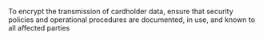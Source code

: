 To encrypt the transmission of cardholder data, ensure that security policies and operational procedures are documented, in use, and known to all affected parties
